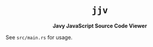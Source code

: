 <div align="center">
  <h1><code>jjv</code></h1>
  <p>
    <strong>Javy JavaScript Source Code Viewer</strong>
  </p>
</div>

See `src/main.rs` for usage.
